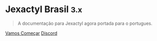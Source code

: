 # Jexactyl Brasil <small>3.x</small>

> A documentação para Jexactyl agora portada para o portugues.

[Vamos Começar](/inicio.md)
[Discord](https://discord.com/invite/qttGR4Z5Pk)
